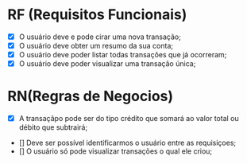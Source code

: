 # RF (Requisitos Funcionais)

- [x] O usuário deve e pode cirar uma nova transação;
- [x] O usuário deve obter um resumo da sua conta;
- [x] O usuário deve poder listar todas transações que já ocorreram;
- [x] O usuário deve poder visualizar uma transação única;

# RN(Regras de Negocios)

- [x] A transaçãpo pode ser do tipo crédito que somará ao valor total ou débito que subtrairá;
- [] Deve ser possível identificarmos o usuário entre as requisiçoes;
- [] O usuário só pode visualizar transações o qual ele criou;